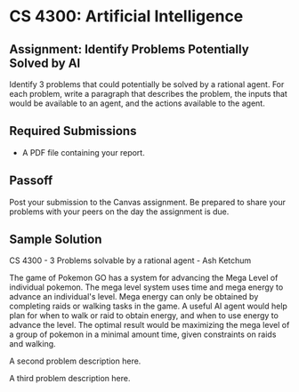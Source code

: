 CS 4300: Artificial Intelligence
===============================================

Assignment: Identify Problems Potentially Solved by AI
------------------------------------------------------

Identify 3 problems that could potentially be solved by a rational agent.
For each problem, write a paragraph that describes the problem,
the inputs that would be available to an agent, and the actions
available to the agent.


Required Submissions
------------------------

- A PDF file containing your report.

Passoff
-------

Post your submission to the Canvas assignment.  Be prepared
to share your problems with your peers on the day the
assignment is due.

Sample Solution
---------------

CS 4300 - 3 Problems solvable by a rational agent - Ash Ketchum

The game of Pokemon GO has a system for advancing the Mega Level of individual pokemon. The mega level system uses time and mega energy to advance an individual's level. Mega energy can only be obtained by completing raids or walking tasks in the game. A useful AI agent would help plan for when to walk or raid to obtain energy, and when to use energy to advance the level. The optimal result would be maximizing the mega level of a group of pokemon in a minimal amount time, given constraints on raids and walking.

A second problem description here.

A third problem description here.
